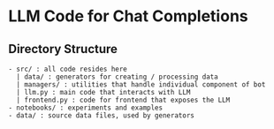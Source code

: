 # LLM Code for Chat Completions

## Directory Structure
```
- src/ : all code resides here
  | data/ : generators for creating / processing data
  | managers/ : utilities that handle individual component of bot
  | llm.py : main code that interacts with LLM 
  | frontend.py : code for frontend that exposes the LLM
- notebooks/ : experiments and examples
- data/ : source data files, used by generators
```

